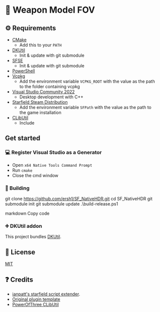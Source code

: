 # 📑 Weapon Model FOV

## ⚙ Requirements

- [CMake](https://cmake.org/)
  - Add this to your `PATH`
- [DKUtil](https://github.com/gottyduke/DKUtil)
  - Init & update with git submodule
- [SFSE](https://github.com/ianpatt/sfse)
  - Init & update with git submodule
- [PowerShell](https://github.com/PowerShell/PowerShell/releases/latest)
- [Vcpkg](https://github.com/microsoft/vcpkg)
  - Add the environment variable `VCPKG_ROOT` with the value as the path to the folder containing vcpkg
- [Visual Studio Community 2022](https://visualstudio.microsoft.com/)
  - Desktop development with C++
- [Starfield Steam Distribution](#-deployment)
  - Add the environment variable `SFPath` with the value as the path to the game installation
- [CLibUtil](https://github.com/powerof3/CLibUtil)
  - Include

## Get started

### 💻 Register Visual Studio as a Generator

- Open `x64 Native Tools Command Prompt`
- Run `cmake`
- Close the cmd window

### 🔨 Building

git clone https://github.com/ersh1/SF_NativeHDR.git
cd SF_NativeHDR
git submodule init
git submodule update
.\build-release.ps1

markdown
Copy code

### ➕ DKUtil addon

This project bundles [DKUtil](https://github.com/gottyduke/DKUtil).

## 📖 License

[MIT](LICENSE)

## ❓ Credits

- [ianpatt's starfield script extender](https://github.com/ianpatt/sfse).
- [Original plugin template](https://github.com/gottyduke/PluginTemplate)
- [PowerOfThree CLibUtil](https://github.com/powerof3/CLibUtil)
